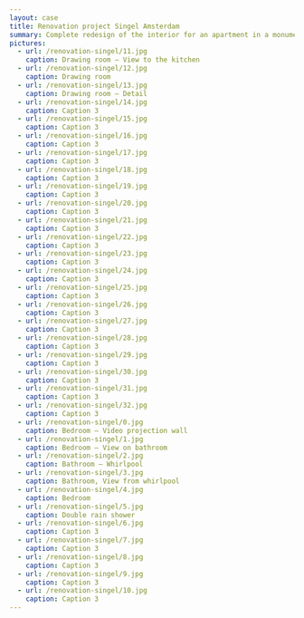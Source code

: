 ```yaml
---
layout: case
title: Renovation project Singel Amsterdam
summary: Complete redesign of the interior for an apartment in a monumental building at one of Amsterdam's historic canals. 
pictures:
  - url: /renovation-singel/11.jpg
    caption: Drawing room — View to the kitchen
  - url: /renovation-singel/12.jpg
    caption: Drawing room
  - url: /renovation-singel/13.jpg
    caption: Drawing room — Detail
  - url: /renovation-singel/14.jpg
    caption: Caption 3
  - url: /renovation-singel/15.jpg
    caption: Caption 3
  - url: /renovation-singel/16.jpg
    caption: Caption 3
  - url: /renovation-singel/17.jpg
    caption: Caption 3
  - url: /renovation-singel/18.jpg
    caption: Caption 3
  - url: /renovation-singel/19.jpg
    caption: Caption 3
  - url: /renovation-singel/20.jpg
    caption: Caption 3
  - url: /renovation-singel/21.jpg
    caption: Caption 3
  - url: /renovation-singel/22.jpg
    caption: Caption 3
  - url: /renovation-singel/23.jpg
    caption: Caption 3
  - url: /renovation-singel/24.jpg
    caption: Caption 3
  - url: /renovation-singel/25.jpg
    caption: Caption 3
  - url: /renovation-singel/26.jpg
    caption: Caption 3
  - url: /renovation-singel/27.jpg
    caption: Caption 3
  - url: /renovation-singel/28.jpg
    caption: Caption 3
  - url: /renovation-singel/29.jpg
    caption: Caption 3
  - url: /renovation-singel/30.jpg
    caption: Caption 3
  - url: /renovation-singel/31.jpg
    caption: Caption 3
  - url: /renovation-singel/32.jpg
    caption: Caption 3
  - url: /renovation-singel/0.jpg
    caption: Bedroom — Video projection wall
  - url: /renovation-singel/1.jpg
    caption: Bedroom — View on bathroom
  - url: /renovation-singel/2.jpg
    caption: Bathroom — Whirlpool
  - url: /renovation-singel/3.jpg
    caption: Bathroom, View from whirlpool
  - url: /renovation-singel/4.jpg
    caption: Bedroom
  - url: /renovation-singel/5.jpg
    caption: Double rain shower
  - url: /renovation-singel/6.jpg
    caption: Caption 3
  - url: /renovation-singel/7.jpg
    caption: Caption 3
  - url: /renovation-singel/8.jpg
    caption: Caption 3
  - url: /renovation-singel/9.jpg
    caption: Caption 3
  - url: /renovation-singel/10.jpg
    caption: Caption 3
---
```



